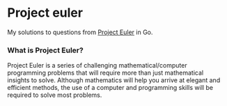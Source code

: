 # Project euler

My solutions to questions from [Project Euler](https://projecteuler.net/archives) in Go.

### What is Project Euler?

Project Euler is a series of challenging mathematical/computer programming problems that will require more than just mathematical insights to solve. Although mathematics will help you arrive at elegant and efficient methods, the use of a computer and programming skills will be required to solve most problems.